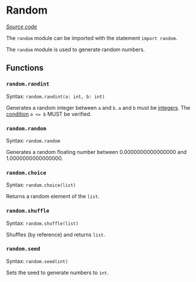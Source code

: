 # Random

*[Source code](https://github.com/jd-develop/nougaro/blob/main/lib_/random_.py)*

The `random` module can be imported with the statement `import random`.

The `random` module is used to generate random numbers.

## Functions
### `random.randint`

Syntax: `random.randint(a: int, b: int)`

Generates a random integer between `a` and `b`. `a` and `b` must be [integers](../../Language/06values.md#numbers). The [condition](../../Language/08tests.md#conditions) `a <= b` MUST be verified.

### `random.random`

Syntax: `random.random`

Generates a random floating number between 0.0000000000000000 and 1.0000000000000000.

### `random.choice`

Syntax: `random.choice(list)`

Returns a random element of the `list`.

### `random.shuffle`

Syntax: `random.shuffle(list)`

Shuffles (by reference) and returns `list`.

### `random.seed`

Syntax: `random.seed(int)`

Sets the seed to generate numbers to `int`.
